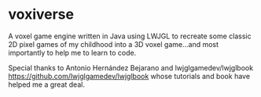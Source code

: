 # voxiverse

A voxel game engine written in Java using LWJGL to recreate some classic 2D pixel games of my childhood into a 3D voxel game...and most importantly to help me to learn to code.

Special thanks to Antonio Hernández Bejarano and lwjglgamedev/lwjglbook https://github.com/lwjglgamedev/lwjglbook whose tutorials and book have helped me a great deal.
